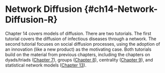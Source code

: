 # Network Diffusion {#ch14-Network-Diffusion-R}

Chapter 14 covers models of diffusion. There are two tutorials. The first tutorial covers the diffusion of infectious diseases through a network. The second tutorial focuses on social diffusion processes, using the adoption of an innovation (like a new product) as the motivating case. Both tutorials build on the material from previous chapters, including the chapters on dyads/triads ([Chapter 7](#ch7-Dyads-Triads-R)), groups ([Chapter 8](#ch8-Network-Cohesion-Communities-R)), centrality ([Chapter 9](#ch9-Network-Centrality-Hierarchy-R)), and statistical network models ([Chapter 13](#ch13-Statistical-Models-Networks-R)).
